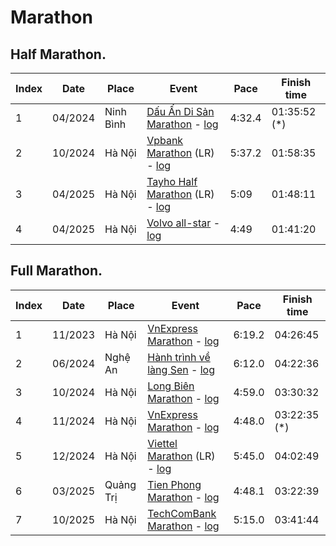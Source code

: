 # Marathon

## Half Marathon.

|Index | Date     | Place     | Event                                                                                                                                                                                        | Pace   | Finish time |
|---   | ---      | ---       | ---                                                                                                                                                                                          | ---    | ---         |
| 1    | 04/2024  | Ninh Bình | [Dấu Ấn Di Sản Marathon](https://truongpt.github.io/2024/05/03/may-tourist-marathon.html) - [log](https://github.com/truongpt/truongpt.github.io/blob/master/assets/log/hm_dads_nb_2024.png) | 4:32.4 | 01:35:52 (*)|
| 2    | 10/2024  | Hà Nội    | [Vpbank Marathon](https://vpbankmarathon.com/vi/) (LR) - [log](https://github.com/truongpt/truongpt.github.io/blob/master/assets/log/hm_vpim_hn_2024.png)                                    | 5:37.2 | 01:58:35    |
| 3    | 04/2025  | Hà Nội    | [Tayho Half Marathon](https://tayhohalfmarathon.com/) (LR) - [log](https://github.com/truongpt/truongpt.github.io/blob/master/assets/log/hm_tayho_2025.png)                                  | 5:09   | 01:48:11    |
| 4    | 04/2025  | Hà Nội    | [Volvo all-star](https://vm.vnexpress.net/volvo-all-star-2025) - [log](https://github.com/truongpt/truongpt.github.io/blob/master/assets/log/hm_volvo_hl_2025.png)                           | 4:49   | 01:41:20    |


## Full Marathon.

|Index | Date     | Place     | Event                                                                                                                                                                                         | Pace   | Finish time |
|---   | ---      | ---       | ---                                                                                                                                                                                           | ---    | ---         |
| 1    | 11/2023  | Hà Nội    | [VnExpress Marathon](https://truongpt.github.io/2023/11/29/the-first-Marathon.html) - [log](https://github.com/truongpt/truongpt.github.io/blob/master/assets/log/fm_vnexpress_hn_2023.png)   | 6:19.2 | 04:26:45    |
| 2    | 06/2024  | Nghệ An   | [Hành trình về làng Sen](https://truongpt.github.io/2024/06/12/cualo-marathon.html) - [log](https://github.com/truongpt/truongpt.github.io/blob/master/assets/log/fm_cualo_2024.png)          | 6:12.0 | 04:22:36    |
| 3    | 10/2024  | Hà Nội    | [Long Biên Marathon](https://truongpt.github.io/2024/11/11/longbien-marathon.html) - [log](https://github.com/truongpt/truongpt.github.io/blob/master/assets/log/fm_lbm_2024.png)             | 4:59.0 | 03:30:32    |
| 4    | 11/2024  | Hà Nội    | [VnExpress Marathon](https://truongpt.github.io/2024/12/01/vnexpress-hanoi-2024.html) - [log](https://github.com/truongpt/truongpt.github.io/blob/master/assets/log/fm_vnexpress_hn_2024.png) | 4:48.0 | 03:22:35 (*)|
| 5    | 12/2024  | Hà Nội    | [Viettel Marathon](https://viettelmarathon.com) (LR) - [log](https://github.com/truongpt/truongpt.github.io/blob/master/assets/log/fm_viettel_hn_2024.png)                                    | 5:45.0 | 04:02:49    |
| 6    | 03/2025  | Quảng Trị | [Tien Phong Marathon](https://truongpt.github.io/2025/04/04/tpm2025.html) - [log](https://github.com/truongpt/truongpt.github.io/blob/master/assets/log/fm_tpm_qt_2025.png)                    | 4:48.1 | 03:22:39    |
| 7    | 10/2025  | Hà Nội    | [TechComBank Marathon](https://techcombankmarathon.com/) - [log](https://github.com/truongpt/truongpt.github.io/blob/master/assets/log/fm_tcbm_hn_2025.png)                                   | 5:15.0 | 03:41:44    |
